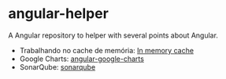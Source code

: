 # angular-helper
A Angular repository to helper with several points about Angular.  

 - Trabalhando no cache de memória: [In memory cache](/in-memory-cache/cache.service.ts)
 - Google Charts: [angular-google-charts](/angular-google-charts/instructions.md)
 - SonarQube: [sonarqube](/sonarqube/instructions.md)
